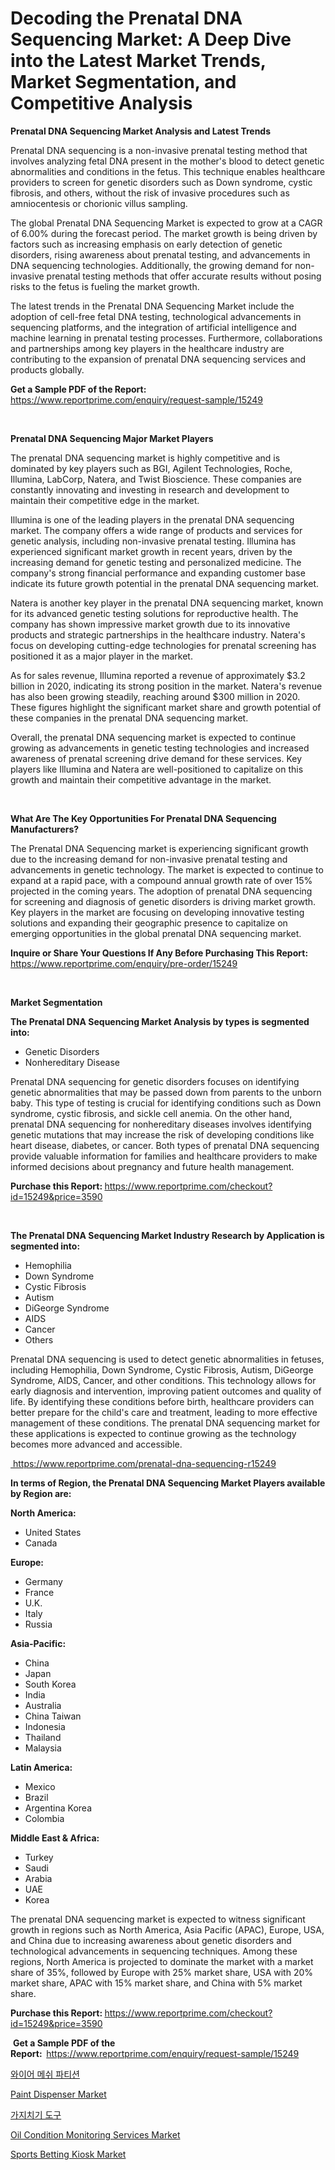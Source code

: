 <p><h1>Decoding the Prenatal DNA Sequencing Market: A Deep Dive into the Latest Market Trends, Market Segmentation, and Competitive Analysis</h1></p><p><strong>Prenatal DNA Sequencing Market Analysis and Latest Trends</strong></p>
<p><p>Prenatal DNA sequencing is a non-invasive prenatal testing method that involves analyzing fetal DNA present in the mother's blood to detect genetic abnormalities and conditions in the fetus. This technique enables healthcare providers to screen for genetic disorders such as Down syndrome, cystic fibrosis, and others, without the risk of invasive procedures such as amniocentesis or chorionic villus sampling.</p><p>The global Prenatal DNA Sequencing Market is expected to grow at a CAGR of 6.00% during the forecast period. The market growth is being driven by factors such as increasing emphasis on early detection of genetic disorders, rising awareness about prenatal testing, and advancements in DNA sequencing technologies. Additionally, the growing demand for non-invasive prenatal testing methods that offer accurate results without posing risks to the fetus is fueling the market growth.</p><p>The latest trends in the Prenatal DNA Sequencing Market include the adoption of cell-free fetal DNA testing, technological advancements in sequencing platforms, and the integration of artificial intelligence and machine learning in prenatal testing processes. Furthermore, collaborations and partnerships among key players in the healthcare industry are contributing to the expansion of prenatal DNA sequencing services and products globally.</p></p>
<p><strong>Get a Sample PDF of the Report:&nbsp;</strong> <a href="https://www.reportprime.com/enquiry/request-sample/15249">https://www.reportprime.com/enquiry/request-sample/15249</a></p>
<p>&nbsp;</p>
<p><strong>Prenatal DNA Sequencing Major Market Players</strong></p>
<p><p>The prenatal DNA sequencing market is highly competitive and is dominated by key players such as BGI, Agilent Technologies, Roche, Illumina, LabCorp, Natera, and Twist Bioscience. These companies are constantly innovating and investing in research and development to maintain their competitive edge in the market.</p><p>Illumina is one of the leading players in the prenatal DNA sequencing market. The company offers a wide range of products and services for genetic analysis, including non-invasive prenatal testing. Illumina has experienced significant market growth in recent years, driven by the increasing demand for genetic testing and personalized medicine. The company's strong financial performance and expanding customer base indicate its future growth potential in the prenatal DNA sequencing market.</p><p>Natera is another key player in the prenatal DNA sequencing market, known for its advanced genetic testing solutions for reproductive health. The company has shown impressive market growth due to its innovative products and strategic partnerships in the healthcare industry. Natera's focus on developing cutting-edge technologies for prenatal screening has positioned it as a major player in the market.</p><p>As for sales revenue, Illumina reported a revenue of approximately $3.2 billion in 2020, indicating its strong position in the market. Natera's revenue has also been growing steadily, reaching around $300 million in 2020. These figures highlight the significant market share and growth potential of these companies in the prenatal DNA sequencing market.</p><p>Overall, the prenatal DNA sequencing market is expected to continue growing as advancements in genetic testing technologies and increased awareness of prenatal screening drive demand for these services. Key players like Illumina and Natera are well-positioned to capitalize on this growth and maintain their competitive advantage in the market.</p></p>
<p>&nbsp;</p>
<p><strong>What Are The Key Opportunities For Prenatal DNA Sequencing Manufacturers?</strong></p>
<p><p>The Prenatal DNA Sequencing market is experiencing significant growth due to the increasing demand for non-invasive prenatal testing and advancements in genetic technology. The market is expected to continue to expand at a rapid pace, with a compound annual growth rate of over 15% projected in the coming years. The adoption of prenatal DNA sequencing for screening and diagnosis of genetic disorders is driving market growth. Key players in the market are focusing on developing innovative testing solutions and expanding their geographic presence to capitalize on emerging opportunities in the global prenatal DNA sequencing market.</p></p>
<p><strong>Inquire or Share Your Questions If Any Before Purchasing This Report:</strong> <a href="https://www.reportprime.com/enquiry/pre-order/15249">https://www.reportprime.com/enquiry/pre-order/15249</a></p>
<p>&nbsp;</p>
<p><strong>Market Segmentation</strong></p>
<p><strong>The Prenatal DNA Sequencing Market Analysis by types is segmented into:</strong></p>
<p><ul><li>Genetic Disorders</li><li>Nonhereditary Disease</li></ul></p>
<p><p>Prenatal DNA sequencing for genetic disorders focuses on identifying genetic abnormalities that may be passed down from parents to the unborn baby. This type of testing is crucial for identifying conditions such as Down syndrome, cystic fibrosis, and sickle cell anemia. On the other hand, prenatal DNA sequencing for nonhereditary diseases involves identifying genetic mutations that may increase the risk of developing conditions like heart disease, diabetes, or cancer. Both types of prenatal DNA sequencing provide valuable information for families and healthcare providers to make informed decisions about pregnancy and future health management.</p></p>
<p><strong>Purchase this Report:&nbsp;</strong><a href="https://www.reportprime.com/checkout?id=15249&price=3590">https://www.reportprime.com/checkout?id=15249&price=3590</a></p>
<p>&nbsp;</p>
<p><strong>The Prenatal DNA Sequencing Market Industry Research by Application is segmented into:</strong></p>
<p><ul><li>Hemophilia</li><li>Down Syndrome</li><li>Cystic Fibrosis</li><li>Autism</li><li>DiGeorge Syndrome</li><li>AIDS</li><li>Cancer</li><li>Others</li></ul></p>
<p><p>Prenatal DNA sequencing is used to detect genetic abnormalities in fetuses, including Hemophilia, Down Syndrome, Cystic Fibrosis, Autism, DiGeorge Syndrome, AIDS, Cancer, and other conditions. This technology allows for early diagnosis and intervention, improving patient outcomes and quality of life. By identifying these conditions before birth, healthcare providers can better prepare for the child's care and treatment, leading to more effective management of these conditions. The prenatal DNA sequencing market for these applications is expected to continue growing as the technology becomes more advanced and accessible.</p></p>
<p><a href="https://www.reportprime.com/prenatal-dna-sequencing-r15249">&nbsp;https://www.reportprime.com/prenatal-dna-sequencing-r15249</a></p>
<p><strong>In terms of Region, the Prenatal DNA Sequencing Market Players available by Region are:</strong></p>
<p>
    <p> <strong> North America: </strong>
        <ul>
            <li>United States</li>
            <li>Canada</li>
        </ul>
        </p> 
    <p> <strong> Europe: </strong>
        <ul>
            <li>Germany</li>
            <li>France</li>
            <li>U.K.</li>
            <li>Italy</li>
            <li>Russia</li>
        </ul>
        </p> 
    <p> <strong> Asia-Pacific: </strong>
        <ul>
            <li>China</li>
            <li>Japan</li>
            <li>South Korea</li>
            <li>India</li>
            <li>Australia</li>
            <li>China Taiwan</li>
            <li>Indonesia</li>
            <li>Thailand</li>
            <li>Malaysia</li>
        </ul>
        </p> 
    <p> <strong> Latin America: </strong>
        <ul>
            <li>Mexico</li>
            <li>Brazil</li>
            <li>Argentina Korea</li>
            <li>Colombia</li>
        </ul>
        </p> 
    <p> <strong> Middle East & Africa: </strong>
        <ul>
            <li>Turkey</li>
            <li>Saudi</li>
            <li>Arabia</li>
            <li>UAE</li>
            <li>Korea</li>
        </ul>
    </p>
    </p>
<p><p>The prenatal DNA sequencing market is expected to witness significant growth in regions such as North America, Asia Pacific (APAC), Europe, USA, and China due to increasing awareness about genetic disorders and technological advancements in sequencing techniques. Among these regions, North America is projected to dominate the market with a market share of 35%, followed by Europe with 25% market share, USA with 20% market share, APAC with 15% market share, and China with 5% market share.</p></p>
<p><strong>Purchase this Report: </strong><a href="https://www.reportprime.com/checkout?id=15249&price=3590">https://www.reportprime.com/checkout?id=15249&price=3590</a></p>
<p>&nbsp;<strong>Get a Sample PDF of the Report:&nbsp;&nbsp;</strong><a href="https://www.reportprime.com/enquiry/request-sample/15249">https://www.reportprime.com/enquiry/request-sample/15249</a></p>
<p><strong></strong></p>
<p><p><a href="https://medium.com/@helalredoan/%EC%8B%9C%EC%9E%A5-%EC%98%88%EC%B8%A1-%EA%B8%80%EB%A1%9C%EB%B2%8C-%EC%99%80%EC%9D%B4%EC%96%B4-%EB%A9%94%EC%89%AC-%ED%8C%8C%ED%8B%B0%EC%85%98-%EB%8F%99%ED%96%A5-%EB%B0%8F-%EC%98%81%ED%96%A5-%EB%B6%84%EC%84%9D-2024-2031-%EC%9D%91%EC%9A%A9-%EB%B6%84%EC%95%BC-%EC%82%B0%EC%97%85-%EB%AC%BC%EB%A5%98-%ED%9A%8C%EC%82%AC-%EC%86%8C%EB%A7%A4-%EA%B8%B0%ED%83%80-%EB%B0%8F-%EC%9C%A0%ED%98%95-%ED%83%84%EC%86%8C-%EA%B0%95%EC%B2%A0-%EB%A9%94%EC%89%AC-%ED%8C%A8%EB%84%90-%EC%8A%A4%ED%85%8C%EC%9D%B8%EB%A0%88%EC%8A%A4-%EC%8A%A4%ED%8B%B8-4ea5193cc2be">와이어 메쉬 파티션</a></p><p><a href="https://medium.com/@keith.sutherland8067/paint-dispenser-market-market-segmentation-geographical-regions-and-market-forcast-till-2031-1a55251dedf7">Paint Dispenser Market</a></p><p><a href="https://medium.com/@lewis1lillian/%EA%B0%80%EC%A7%80%EC%B9%98%EA%B8%B0-%EB%8F%84%EA%B5%AC-%EC%8B%9C%EC%9E%A5-%EA%B7%9C%EB%AA%A8%EB%8A%94-%EC%97%B0%ED%8F%89%EA%B7%A0-%EC%84%B1%EC%9E%A5%EB%A5%A0%EC%9D%B4-10-3-%EB%A1%9C-%EC%A6%9D%EA%B0%80%ED%95%98%EA%B3%A0-%EC%9E%88%EC%9C%BC%EB%A9%B0-%EC%9D%B4-%EB%B3%B4%EA%B3%A0%EC%84%9C%EB%8A%94-%EC%9C%A0%ED%98%95-%EC%9D%91%EC%9A%A9-%EC%84%B1%EC%9E%A5-%EB%B0%8F-2024%EB%85%84%EB%B6%80%ED%84%B0-2031%EB%85%84%EA%B9%8C%EC%A7%80%EC%9D%98-%EC%98%88%EC%B8%A1-%EB%B6%84%EC%84%9D%EC%9D%84-%EB%8B%A4%EB%A3%A8%EA%B3%A0-%EC%9E%88%EC%8A%B5%EB%8B%88%EB%8B%A4-dbcb8d4192f3">가지치기 도구</a></p><p><a href="https://github.com/claudianurdin/Market-Research-Report-List-1/blob/main/oil-condition-monitoring-services-market.md">Oil Condition Monitoring Services Market</a></p><p><a href="https://github.com/almainyongb/Market-Research-Report-List-1/blob/main/sports-betting-kiosk-market.md">Sports Betting Kiosk Market</a></p></p>